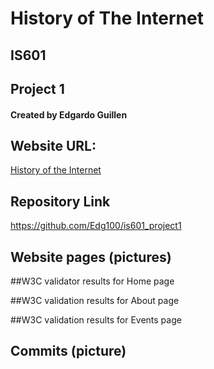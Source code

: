 # **History of The Internet**

## IS601
## Project 1
#### Created by Edgardo Guillen

## Website URL:
[History of the Internet](http://edgalayout.eastus.azurecontainer.io)

## Repository Link

https://github.com/Edg100/is601_project1

## Website pages (pictures)


##W3C validator results for Home page


##W3C validation results for About page


##W3C validation results for Events page


## Commits (picture)

